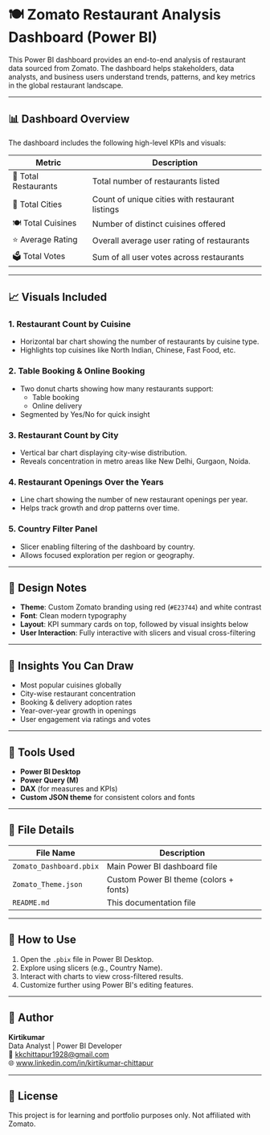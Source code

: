 
# 🍽️ Zomato Restaurant Analysis Dashboard (Power BI)

This Power BI dashboard provides an end-to-end analysis of restaurant data sourced from Zomato. The dashboard helps stakeholders, data analysts, and business users understand trends, patterns, and key metrics in the global restaurant landscape.

---

## 📊 Dashboard Overview

The dashboard includes the following high-level KPIs and visuals:

| Metric              | Description                                        |
|---------------------|----------------------------------------------------|
| 🏢 Total Restaurants | Total number of restaurants listed                |
| 🌆 Total Cities      | Count of unique cities with restaurant listings   |
| 🍽️ Total Cuisines    | Number of distinct cuisines offered               |
| ⭐ Average Rating    | Overall average user rating of restaurants        |
| 🗳️ Total Votes       | Sum of all user votes across restaurants          |

---

## 📈 Visuals Included

### 1. **Restaurant Count by Cuisine**
- Horizontal bar chart showing the number of restaurants by cuisine type.
- Highlights top cuisines like North Indian, Chinese, Fast Food, etc.

### 2. **Table Booking & Online Booking**
- Two donut charts showing how many restaurants support:
  - Table booking
  - Online delivery
- Segmented by Yes/No for quick insight

### 3. **Restaurant Count by City**
- Vertical bar chart displaying city-wise distribution.
- Reveals concentration in metro areas like New Delhi, Gurgaon, Noida.

### 4. **Restaurant Openings Over the Years**
- Line chart showing the number of new restaurant openings per year.
- Helps track growth and drop patterns over time.

### 5. **Country Filter Panel**
- Slicer enabling filtering of the dashboard by country.
- Allows focused exploration per region or geography.

---

## 🎨 Design Notes

- **Theme**: Custom Zomato branding using red (`#E23744`) and white contrast
- **Font**: Clean modern typography 
- **Layout**: KPI summary cards on top, followed by visual insights below
- **User Interaction**: Fully interactive with slicers and visual cross-filtering

---

## 🧠 Insights You Can Draw

- Most popular cuisines globally
- City-wise restaurant concentration
- Booking & delivery adoption rates
- Year-over-year growth in openings
- User engagement via ratings and votes

---

## 🚀 Tools Used

- **Power BI Desktop**
- **Power Query (M)**
- **DAX** (for measures and KPIs)
- **Custom JSON theme** for consistent colors and fonts

---

## 📁 File Details

| File Name                  | Description                    |
|----------------------------|--------------------------------|
| `Zomato_Dashboard.pbix`    | Main Power BI dashboard file   |
| `Zomato_Theme.json`        | Custom Power BI theme (colors + fonts)
| `README.md`                | This documentation file

---

## 📌 How to Use

1. Open the `.pbix` file in Power BI Desktop.
2. Explore using slicers (e.g., Country Name).
3. Interact with charts to view cross-filtered results.
4. Customize further using Power BI's editing features.

---

## 📝 Author

**Kirtikumar**  
Data Analyst | Power BI Developer  
📧 kkchittapur1928@gmail.com  
🌐 www.linkedin.com/in/kirtikumar-chittapur

---

## 📜 License

This project is for learning and portfolio purposes only. Not affiliated with Zomato.
